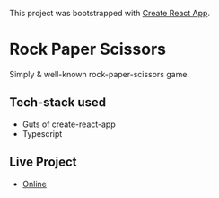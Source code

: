 This project was bootstrapped with [Create React App](https://github.com/facebook/create-react-app).

# Rock Paper Scissors

Simply & well-known rock-paper-scissors game.

## Tech-stack used

- Guts of create-react-app
- Typescript

## Live Project

- [Online](https://soiloui.github.io/rock-paper-scissors/)
